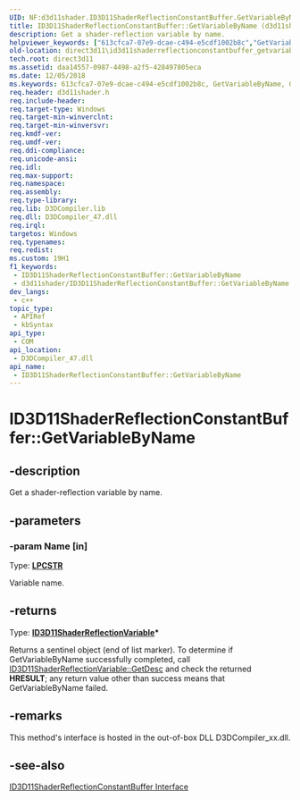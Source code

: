 ```yaml
---
UID: NF:d3d11shader.ID3D11ShaderReflectionConstantBuffer.GetVariableByName
title: ID3D11ShaderReflectionConstantBuffer::GetVariableByName (d3d11shader.h)
description: Get a shader-reflection variable by name.
helpviewer_keywords: ["613cfca7-07e9-dcae-c494-e5cdf1002b8c","GetVariableByName","GetVariableByName method [Direct3D 11]","GetVariableByName method [Direct3D 11]","ID3D11ShaderReflectionConstantBuffer interface","ID3D11ShaderReflectionConstantBuffer interface [Direct3D 11]","GetVariableByName method","ID3D11ShaderReflectionConstantBuffer.GetVariableByName","ID3D11ShaderReflectionConstantBuffer::GetVariableByName","d3d11shader/ID3D11ShaderReflectionConstantBuffer::GetVariableByName","direct3d11.id3d11shaderreflectionconstantbuffer_getvariablebyname"]
old-location: direct3d11\id3d11shaderreflectionconstantbuffer_getvariablebyname.htm
tech.root: direct3d11
ms.assetid: daa14557-0987-4498-a2f5-428497805eca
ms.date: 12/05/2018
ms.keywords: 613cfca7-07e9-dcae-c494-e5cdf1002b8c, GetVariableByName, GetVariableByName method [Direct3D 11], GetVariableByName method [Direct3D 11],ID3D11ShaderReflectionConstantBuffer interface, ID3D11ShaderReflectionConstantBuffer interface [Direct3D 11],GetVariableByName method, ID3D11ShaderReflectionConstantBuffer.GetVariableByName, ID3D11ShaderReflectionConstantBuffer::GetVariableByName, d3d11shader/ID3D11ShaderReflectionConstantBuffer::GetVariableByName, direct3d11.id3d11shaderreflectionconstantbuffer_getvariablebyname
req.header: d3d11shader.h
req.include-header: 
req.target-type: Windows
req.target-min-winverclnt: 
req.target-min-winversvr: 
req.kmdf-ver: 
req.umdf-ver: 
req.ddi-compliance: 
req.unicode-ansi: 
req.idl: 
req.max-support: 
req.namespace: 
req.assembly: 
req.type-library: 
req.lib: D3DCompiler.lib
req.dll: D3DCompiler_47.dll
req.irql: 
targetos: Windows
req.typenames: 
req.redist: 
ms.custom: 19H1
f1_keywords:
 - ID3D11ShaderReflectionConstantBuffer::GetVariableByName
 - d3d11shader/ID3D11ShaderReflectionConstantBuffer::GetVariableByName
dev_langs:
 - c++
topic_type:
 - APIRef
 - kbSyntax
api_type:
 - COM
api_location:
 - D3DCompiler_47.dll
api_name:
 - ID3D11ShaderReflectionConstantBuffer::GetVariableByName
---
```


# ID3D11ShaderReflectionConstantBuffer::GetVariableByName


## -description

Get a shader-reflection variable by name.

## -parameters

### -param Name [in]

Type: <b><a href="/windows/desktop/WinProg/windows-data-types">LPCSTR</a></b>

Variable name.

## -returns

Type: <b><a href="/windows/desktop/api/d3d11shader/nn-d3d11shader-id3d11shaderreflectionvariable">ID3D11ShaderReflectionVariable</a>*</b>

Returns a sentinel object (end of list marker). To determine if GetVariableByName successfully completed, call <a href="/windows/desktop/api/d3d11shader/nf-d3d11shader-id3d11shaderreflectionvariable-getdesc">ID3D11ShaderReflectionVariable::GetDesc</a> and check the returned <b>HRESULT</b>; any return value other than success means that GetVariableByName failed.

## -remarks

This method's interface is hosted in the out-of-box DLL D3DCompiler_xx.dll.

## -see-also

<a href="/windows/desktop/api/d3d11shader/nn-d3d11shader-id3d11shaderreflectionconstantbuffer">ID3D11ShaderReflectionConstantBuffer Interface</a>

